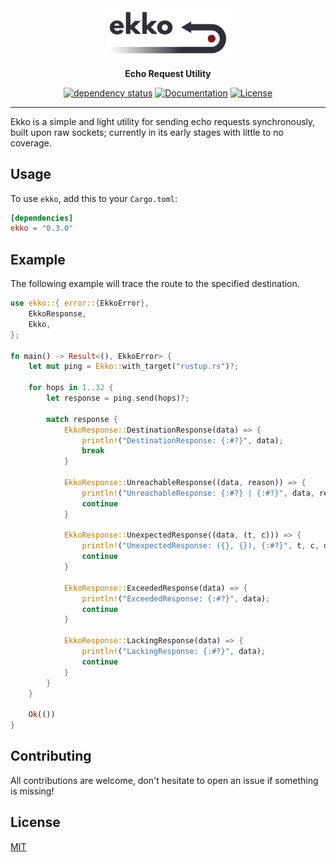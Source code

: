 <div align="center">

<img width="200" src="https://raw.githubusercontent.com/dev-bio/Ekko/master/media/ekko.png" alt="Ekko - Echo Request Utility"/>

__Echo Request Utility__

[![dependency status](https://deps.rs/crate/ekko/0.3.0/status.svg)](https://deps.rs/crate/ekko/0.3.0)
[![Documentation](https://docs.rs/ekko/badge.svg)](https://docs.rs/ekko)
[![License](https://img.shields.io/crates/l/ekko.svg)](https://choosealicense.com/licenses/mit/)

</div>

---

Ekko is a simple and light utility for sending echo requests synchronously, built upon raw sockets; currently in its early stages with little to no coverage.

## Usage
To use `ekko`, add this to your `Cargo.toml`:

```toml
[dependencies]
ekko = "0.3.0"
```

## Example
The following example will trace the route to the specified destination.
```rust
use ekko::{ error::{EkkoError},
    EkkoResponse,
    Ekko,
};
 
fn main() -> Result<(), EkkoError> {
    let mut ping = Ekko::with_target("rustup.rs")?;
    
    for hops in 1..32 {
        let response = ping.send(hops)?;
 
        match response {
            EkkoResponse::DestinationResponse(data) => {
                println!("DestinationResponse: {:#?}", data);
                break
            }
            
            EkkoResponse::UnreachableResponse((data, reason)) => {
                println!("UnreachableResponse: {:#?} | {:#?}", data, reason);
                continue
            }
            
            EkkoResponse::UnexpectedResponse((data, (t, c))) => {
                println!("UnexpectedResponse: ({}, {}), {:#?}", t, c, data);
                continue
            }
            
            EkkoResponse::ExceededResponse(data) => {
                println!("ExceededResponse: {:#?}", data);
                continue
            }
            
            EkkoResponse::LackingResponse(data) => {
                println!("LackingResponse: {:#?}", data);
                continue
            }
        }
    }
    
    Ok(())
}
```

## Contributing
All contributions are welcome, don't hesitate to open an issue if something is missing!

## License
[MIT](https://choosealicense.com/licenses/mit/)
